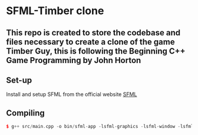 # SFML-Timber clone
This repo is created to store the codebase and files necessary to create a clone of the game Timber Guy, this is following the Beginning C++ Game Programming by John Horton
---

## Set-up
Install and setup SFML from the official website [SFML](https://www.sfml-dev.org/index.php)

## Compiling
```cpp
$ g++ src/main.cpp -o bin/sfml-app -lsfml-graphics -lsfml-window -lsfml-system
```